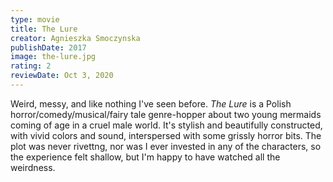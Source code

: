 ```yaml
---
type: movie
title: The Lure
creator: Agnieszka Smoczynska
publishDate: 2017
image: the-lure.jpg
rating: 2
reviewDate: Oct 3, 2020
---
```


Weird, messy, and like nothing I've seen before. _The Lure_ is a Polish horror/comedy/musical/fairy tale genre-hopper about two young mermaids coming of age in a cruel male world. It's stylish and beautifully constructed, with vivid colors and sound, interspersed with some grissly horror bits. The plot was never rivettng, nor was I ever invested in any of the characters, so the experience felt shallow, but I'm happy to have watched all the weirdness.
